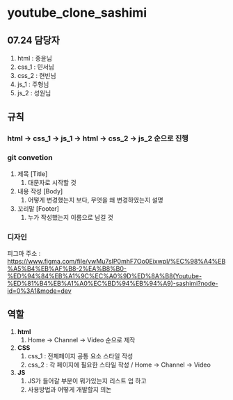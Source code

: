 # youtube_clone_sashimi
## 07.24 담당자
1. html : 종윤님
2. css_1 : 민서님
3. css_2 : 현빈님
4. js_1 : 주형님
5. js_2 : 성원님


## 규칙
### **html -> css_1 -> js_1 -> html -> css_2 -> js_2** 순으로 진행
### git convetion
1. 제목 [Title]
   1. 대문자로 시작할 것
2. 내용 작성 [Body]
   1. 어떻게 변경했는지 보다, 무엇을 왜 변경하였는지 설명
3. 꼬리말 [Footer]
   1. 누가 작성했는지 이름으로 남길 것
   
### 디자인
피그마 주소 : https://www.figma.com/file/vwMu7sIP0mhF7Oo0EixwpI/%EC%98%A4%EB%A5%B4%EB%AF%B8-2%EA%B8%B0-%ED%94%84%EB%A1%9C%EC%A0%9D%ED%8A%B8(Youtube-%ED%81%B4%EB%A1%A0%EC%BD%94%EB%94%A9)-sashimi?node-id=0%3A1&mode=dev

## 역할
1. **html**
   1. Home -> Channel -> Video 순으로 제작
2. **CSS**
   1. css_1 : 전체페이지 공통 요소 스타일 작성
   2. css_2 : 각 페이지에 필요한 스타일 작성 / Home -> Channel -> Video
3. **JS**
   1. JS가 들어갈 부분이 뭐가있는지 리스트 업 하고
   2. 사용방법과 어떻게 개발할지 의논
